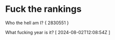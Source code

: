 # Fuck the rankings

Who the hell am I?
{ 2830551 }

What fucking year is it?
[ 2024-08-02T12:08:54Z ]
